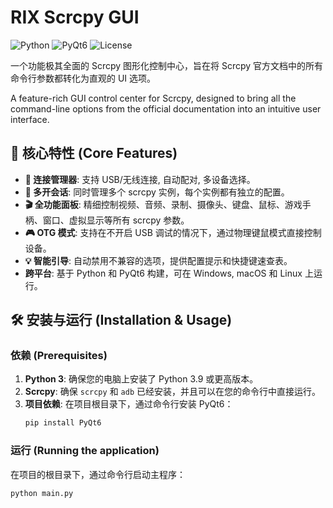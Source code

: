 # RIX Scrcpy GUI

![Python](https://img.shields.io/badge/Python-3.9+-blue.svg) ![PyQt6](https://img.shields.io/badge/PyQt-6-green.svg) ![License](https://img.shields.io/badge/License-MIT-yellow.svg)

一个功能极其全面的 Scrcpy 图形化控制中心，旨在将 Scrcpy 官方文档中的所有命令行参数都转化为直观的 UI 选项。

A feature-rich GUI control center for Scrcpy, designed to bring all the command-line options from the official documentation into an intuitive user interface.

## 🌟 核心特性 (Core Features)

- **📱 连接管理器**: 支持 USB/无线连接, 自动配对, 多设备选择。
- **🚀 多开会话**: 同时管理多个 scrcpy 实例，每个实例都有独立的配置。
- **🎬 全功能面板**: 精细控制视频、音频、录制、摄像头、键盘、鼠标、游戏手柄、窗口、虚拟显示等所有 scrcpy 参数。
- **🎮 OTG 模式**: 支持在不开启 USB 调试的情况下，通过物理键鼠模式直接控制设备。
- **💡 智能引导**: 自动禁用不兼容的选项，提供配置提示和快捷键速查表。
- **跨平台**: 基于 Python 和 PyQt6 构建，可在 Windows, macOS 和 Linux 上运行。

## 🛠️ 安装与运行 (Installation & Usage)

### 依赖 (Prerequisites)

1.  **Python 3**: 确保您的电脑上安装了 Python 3.9 或更高版本。
2.  **Scrcpy**: 确保 `scrcpy` 和 `adb` 已经安装，并且可以在您的命令行中直接运行。
3.  **项目依赖**: 在项目根目录下，通过命令行安装 PyQt6：
    ```bash
    pip install PyQt6
    ```

### 运行 (Running the application)

在项目的根目录下，通过命令行启动主程序：

```bash
python main.py
